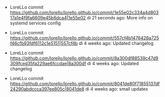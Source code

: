 * LoreLLo commit <https://github.com/lorello/lorello.github.io/commit/1e55e02c334a4d80317a1e4f9fa6609e45b6dca4|1e55e02> di 21 seconds ago: More info on systemd services config

* LoreLLo commit <https://github.com/lorello/lorello.github.io/commit/557cf4b1476428a725f46cfb93fdf6112c1e5151|557cf4b> di 4 weeks ago: Updated changelog

* LoreLLo commit <https://github.com/lorello/lorello.github.io/commit/8a300df88539c47d9309fced35fa229ae6fccdae|8a300df> di 4 weeks ago: Updated changelog

* LoreLLo commit <https://github.com/lorello/lorello.github.io/commit/8041de80f71855137df24290abdccca397ee805c|8041de8> di 4 weeks ago: small updates
